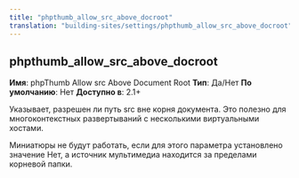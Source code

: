 ```yaml
---
title: "phpthumb_allow_src_above_docroot"
translation: "building-sites/settings/phpthumb_allow_src_above_docroot"
---
```


## phpthumb\_allow\_src\_above\_docroot

**Имя**: phpThumb Allow src Above Document Root
**Тип**: Да/Нет
**По умолчанию**: Нет
**Доступно в**: 2.1+

Указывает, разрешен ли путь src вне корня документа. Это полезно для многоконтекстных развертываний с несколькими виртуальными хостами.

Миниатюры не будут работать, если для этого параметра установлено значение Нет, а источник мультимедиа находится за пределами корневой папки.

